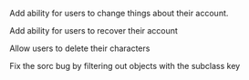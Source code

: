 Add ability for users to change things about their account.

Add ability for users to recover their account

Allow users to delete their characters

Fix the sorc bug by filtering out objects with the subclass key

